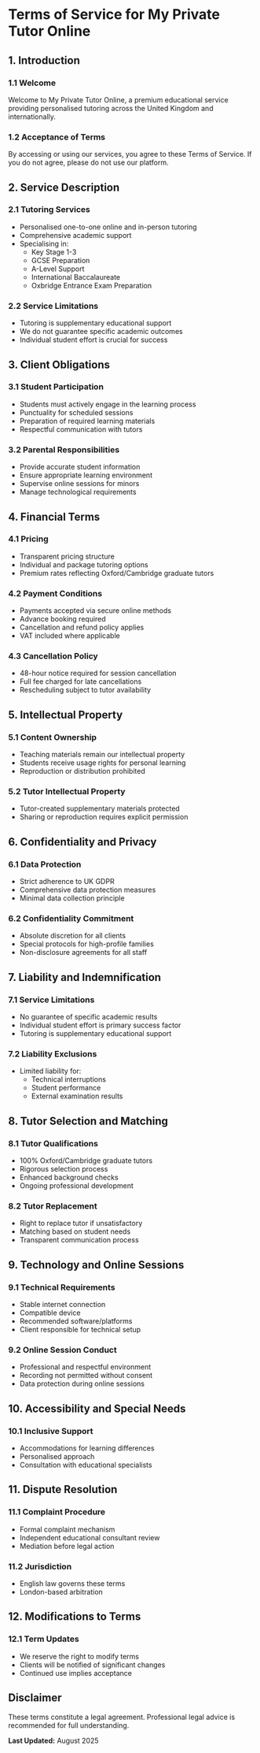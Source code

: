 # Terms of Service for My Private Tutor Online

## 1. Introduction

### 1.1 Welcome

Welcome to My Private Tutor Online, a premium educational service providing
personalised tutoring across the United Kingdom and internationally.

### 1.2 Acceptance of Terms

By accessing or using our services, you agree to these Terms of Service. If you
do not agree, please do not use our platform.

## 2. Service Description

### 2.1 Tutoring Services

- Personalised one-to-one online and in-person tutoring
- Comprehensive academic support
- Specialising in:
  - Key Stage 1-3
  - GCSE Preparation
  - A-Level Support
  - International Baccalaureate
  - Oxbridge Entrance Exam Preparation

### 2.2 Service Limitations

- Tutoring is supplementary educational support
- We do not guarantee specific academic outcomes
- Individual student effort is crucial for success

## 3. Client Obligations

### 3.1 Student Participation

- Students must actively engage in the learning process
- Punctuality for scheduled sessions
- Preparation of required learning materials
- Respectful communication with tutors

### 3.2 Parental Responsibilities

- Provide accurate student information
- Ensure appropriate learning environment
- Supervise online sessions for minors
- Manage technological requirements

## 4. Financial Terms

### 4.1 Pricing

- Transparent pricing structure
- Individual and package tutoring options
- Premium rates reflecting Oxford/Cambridge graduate tutors

### 4.2 Payment Conditions

- Payments accepted via secure online methods
- Advance booking required
- Cancellation and refund policy applies
- VAT included where applicable

### 4.3 Cancellation Policy

- 48-hour notice required for session cancellation
- Full fee charged for late cancellations
- Rescheduling subject to tutor availability

## 5. Intellectual Property

### 5.1 Content Ownership

- Teaching materials remain our intellectual property
- Students receive usage rights for personal learning
- Reproduction or distribution prohibited

### 5.2 Tutor Intellectual Property

- Tutor-created supplementary materials protected
- Sharing or reproduction requires explicit permission

## 6. Confidentiality and Privacy

### 6.1 Data Protection

- Strict adherence to UK GDPR
- Comprehensive data protection measures
- Minimal data collection principle

### 6.2 Confidentiality Commitment

- Absolute discretion for all clients
- Special protocols for high-profile families
- Non-disclosure agreements for all staff

## 7. Liability and Indemnification

### 7.1 Service Limitations

- No guarantee of specific academic results
- Individual student effort is primary success factor
- Tutoring is supplementary educational support

### 7.2 Liability Exclusions

- Limited liability for:
  - Technical interruptions
  - Student performance
  - External examination results

## 8. Tutor Selection and Matching

### 8.1 Tutor Qualifications

- 100% Oxford/Cambridge graduate tutors
- Rigorous selection process
- Enhanced background checks
- Ongoing professional development

### 8.2 Tutor Replacement

- Right to replace tutor if unsatisfactory
- Matching based on student needs
- Transparent communication process

## 9. Technology and Online Sessions

### 9.1 Technical Requirements

- Stable internet connection
- Compatible device
- Recommended software/platforms
- Client responsible for technical setup

### 9.2 Online Session Conduct

- Professional and respectful environment
- Recording not permitted without consent
- Data protection during online sessions

## 10. Accessibility and Special Needs

### 10.1 Inclusive Support

- Accommodations for learning differences
- Personalised approach
- Consultation with educational specialists

## 11. Dispute Resolution

### 11.1 Complaint Procedure

- Formal complaint mechanism
- Independent educational consultant review
- Mediation before legal action

### 11.2 Jurisdiction

- English law governs these terms
- London-based arbitration

## 12. Modifications to Terms

### 12.1 Term Updates

- We reserve the right to modify terms
- Clients will be notified of significant changes
- Continued use implies acceptance

## Disclaimer

These terms constitute a legal agreement. Professional legal advice is
recommended for full understanding.

**Last Updated:** August 2025
